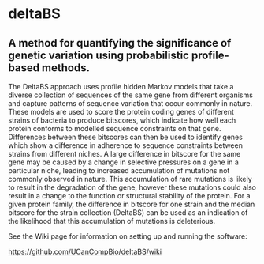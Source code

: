 deltaBS
=======

## A method for quantifying the significance of genetic variation using probabilistic profile-based methods.

The DeltaBS approach uses profile hidden Markov models that take a diverse collection of sequences of the same gene from different organisms and capture patterns of sequence variation that occur commonly in nature. These models are used to score the protein coding genes of different strains of bacteria to produce bitscores, which indicate how well each protein conforms to modelled sequence constraints on that gene. Differences between these bitscores can then be used to identify genes which show a difference in adherence to sequence constraints between strains from different niches. A large difference in bitscore for the same gene may be caused by a change in selective pressures on a gene in a particular niche, leading to increased accumulation of mutations not commonly observed in nature. This accumulation of rare mutations is likely to result in the degradation of the gene, however these mutations could also result in a change to the function or structural stability of the protein. For a given protein family, the difference in bitscore for one strain and the median bitscore for the strain collection (DeltaBS) can be used as an indication of the likelihood that this accumulation of mutations is deleterious.

See the Wiki page for information on setting up and running the software:

https://github.com/UCanCompBio/deltaBS/wiki
